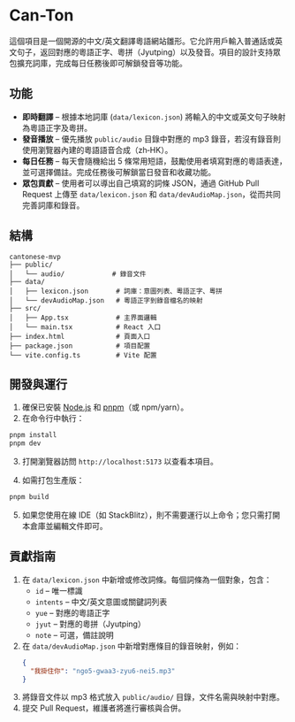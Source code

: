 # Can-Ton

這個項目是一個開源的中文/英文翻譯粵語網站雛形。它允許用戶輸入普通話或英文句子，返回對應的粵語正字、粵拼（Jyutping）以及發音。項目的設計支持眾包擴充詞庫，完成每日任務後即可解鎖發音等功能。

## 功能

* **即時翻譯** – 根據本地詞庫 (`data/lexicon.json`) 將輸入的中文或英文句子映射為粵語正字及粵拼。
* **發音播放** – 優先播放 `public/audio` 目錄中對應的 mp3 錄音，若沒有錄音則使用瀏覽器內建的粵語語音合成（zh‑HK）。
* **每日任務** – 每天會隨機給出 5 條常用短語，鼓勵使用者填寫對應的粵語表達，並可選擇備註。完成任務後可解鎖當日發音和收藏功能。
* **眾包貢獻** – 使用者可以導出自己填寫的詞條 JSON，通過 GitHub Pull Request 上傳至 `data/lexicon.json` 和 `data/devAudioMap.json`，從而共同完善詞庫和錄音。

## 結構

```
cantonese-mvp
├── public/
│   └── audio/            # 錄音文件
├── data/
│   ├── lexicon.json       # 詞庫：意圖列表、粵語正字、粵拼
│   └── devAudioMap.json   # 粵語正字到錄音檔名的映射
├── src/
│   ├── App.tsx            # 主界面邏輯
│   └── main.tsx           # React 入口
├── index.html             # 頁面入口
├── package.json           # 項目配置
└── vite.config.ts         # Vite 配置
```

## 開發與運行

1. 確保已安裝 [Node.js](https://nodejs.org/) 和 [pnpm](https://pnpm.io/)（或 npm/yarn）。
2. 在命令行中執行：

```bash
pnpm install
pnpm dev
```

3. 打開瀏覽器訪問 `http://localhost:5173` 以查看本項目。

4. 如需打包生產版：

```bash
pnpm build
```

5. 如果您使用在線 IDE（如 StackBlitz），則不需要運行以上命令；您只需打開本倉庫並編輯文件即可。

## 貢獻指南

1. 在 `data/lexicon.json` 中新增或修改詞條。每個詞條為一個對象，包含：
   * `id` – 唯一標識
   * `intents` – 中文/英文意圖或關鍵詞列表
   * `yue` – 對應的粵語正字
   * `jyut` – 對應的粵拼（Jyutping）
   * `note` – 可選，備註說明
2. 在 `data/devAudioMap.json` 中新增對應條目的錄音映射，例如：
   ```json
   {
     "我掛住你": "ngo5-gwaa3-zyu6-nei5.mp3"
   }
   ```
3. 將錄音文件以 mp3 格式放入 `public/audio/` 目錄，文件名需與映射中對應。
4. 提交 Pull Request，維護者將進行審核與合併。
